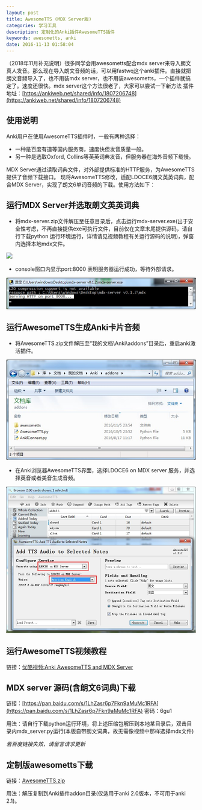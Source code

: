 ```yaml
---
layout: post
title: AwesomeTTS (MDX Server版)
categories: 学习工具
description: 定制化的Anki插件AwesomeTTS插件
keywords: awesometts, anki
date: 2016-11-13 01:58:04
---
```


（2018年11月补充说明）很多同学会用awesometts配合mdx server来导入朗文真人发音。那么现在导入朗文音频的话，可以用fastwq这个anki插件。直接就把朗文音频导入了，也不用装mdx server，也不用装awesometts，一个插件就搞定了。速度还很快。mdx server这个方法很老了，大家可以尝试一下新方法 插件地址：[https://ankiweb.net/shared/info/1807206748](https://ankiweb.net/shared/info/1807206748)

## 使用说明

Anki用户在使用AwesomeTTS插件时，一般有两种选择：

- 一种是百度有道等国内服务商，速度快但发音质量一般。
- 另一种是选取Oxford, Collins等英英词典发音，但服务器在海外音频下载慢。

MDX Server通过读取词典文件，对外部提供标准的HTTP服务，为AwesomeTTS提供了音频下载接口。 现将AwesomeTTS修改，适配LDOCE6朗文英英词典，配合MDX Server，实现了朗文6单词音频的下载。使用方法如下：

## 运行MDX Server并选取朗文英英词典

- 将mdx-server.zip文件解压至任意目录后，点击运行mdx-server.exe(出于安全性考虑，不再直接提供exe可执行文件，目前仅在文章末尾提供源码，请自行下载python 运行环境运行，详情请见视频教程有关运行源码的说明)，弹窗内选择本地mdx文件。 

![](/images/awesometts-mdx-server-001.jpg)

- console窗口内显示port:8000 表明服务器运行成功，等待外部请求。 

![](/images/awesometts-mdx-server-002.jpg)

## 运行AwesomeTTS生成Anki卡片音频

- 将AwesomeTTS.zip文件解压至“我的文档\Anki\addons”目录后，重启anki激活插件。 

![](/images/awesometts-mdx-server-003.jpg)

- 在Anki浏览器AwesomeTTS界面，选择LDOCE6 on MDX server 服务，并选择英音或者美音生成音频。 

![](/images/awesometts-mdx-server-004.jpg)

## 运行AwesomeTTS视频教程 
链接：[优酷视频:Anki AwesomeTTS and MDX Server](http://v.youku.com/v_show/id_XMTgxMDIwODc3Ng==.html)

## MDX server 源码(含朗文6词典)下载

链接：[https://pan.baidu.com/s/1LhZasr6p7Fkn9aMuMc1RFA](https://pan.baidu.com/s/1LhZasr6p7Fkn9aMuMc1RFA) 密码：6gu1 

用法：请自行下载python运行环境，将上述压缩包解压到本地某目录后，双击目录内mdx_server.py运行(本版自带朗文词典，故无需像视频中那样选择mdx文件) 

_若百度链接失效，请留言请求更新_

## 定制版awesometts下载

链接：[AwesomeTTS.zip](/files/AwesomeTTS.zip) 

用法：解压复制到Anki插件addon目录(仅适用于anki 2.0版本，不可用于anki 2.1)。